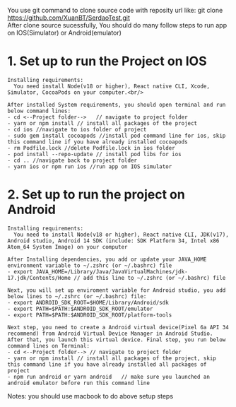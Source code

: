 You use git command to clone source code with reposity url like: git clone https://github.com/XuanBT/SerdaoTest.git <br/>
After clone source sucessfully, You should do many follow steps to run app on IOS(Simulator) or Android(emulator)

# 1. Set up to run the Project on IOS <br/>
    Installing requirements:
      You need install Node(v18 or higher), React native CLI, Xcode, Simulator, CocoaPods on your computer.<br/>

    After installed System requirements, you should open terminal and run below command lines:
    - cd <--Project folder-->   // navigate to project folder
    - yarn or npm install // install all packages of the project
    - cd ios //navigate to ios folder of project
    - sudo gem install cocoapods //install pod command line for ios, skip this command line if you have already installed cocoapods
    - rm Podfile.lock //delete Podfile.lock in ios folder
    - pod install --repo-update // install pod libs for ios
    - cd .. //navigate back to project folder
    - yarn ios or npm run ios //run app on IOS simulator

# 2. Set up to run the project on Android <br/>
    Installing requirements:
      You need to install Node(v18 or higher), React native CLI, JDK(v17), Android studio, Android 14 SDK (include: SDK Platform 34, Intel x86 Atom_64 System Image) on your computer

    After Installing dependencies, you add or update your JAVA_HOME environment variable to ~/.zshrc (or ~/.bashrc) file 
    - export JAVA_HOME=/Library/Java/JavaVirtualMachines/jdk-17.jdk/Contents/Home // add this line to ~/.zshrc (or ~/.bashrc) file

    Next, you will set up enviroment variable for Android studio, you add below lines to ~/.zshrc (or ~/.bashrc) file:
    - export ANDROID_SDK_ROOT=$HOME/Library/Android/sdk
    - export PATH=$PATH:$ANDROID_SDK_ROOT/emulator
    - export PATH=$PATH:$ANDROID_SDK_ROOT/platform-tools

    Next step, you need to create a Android virtual device(Pixel 6a API 34 recommend) from Android Virtual Device Manager in Android Studio. After that, you launch this virtual device. Final step, you run below command lines on Terminal:
    - cd <--Project folder--> // navigate to project folder
    - yarn or npm install // install all packages of the project, skip this command line if you have already installed all packages of project
    - npm run android or yarn android   // make sure you launched an android emulator before run this command line

Notes: you should use macbook to do above setup steps
